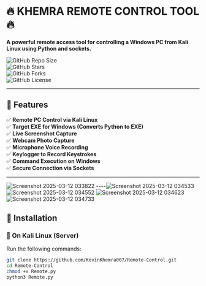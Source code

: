 # 🔥 KHEMRA REMOTE CONTROL TOOL 🔥  

**A powerful remote access tool for controlling a Windows PC from Kali Linux using Python and sockets.**  

![GitHub Repo Size](https://img.shields.io/github/repo-size/KevinKhemra007/Remote-Control)  
![GitHub Stars](https://img.shields.io/github/stars/KevinKhemra007/Remote-Control?style=social)  
![GitHub Forks](https://img.shields.io/github/forks/KevinKhemra007/Remote-Control?style=social)  
![GitHub License](https://img.shields.io/github/license/KevinKhemra007/Remote-Control)  

---

## 📌 Features  
✅ **Remote PC Control via Kali Linux**  
✅ **Target EXE for Windows (Converts Python to EXE)**  
✅ **Live Screenshot Capture**  
✅ **Webcam Photo Capture**  
✅ **Microphone Voice Recording**  
✅ **Keylogger to Record Keystrokes**  
✅ **Command Execution on Windows**  
✅ **Secure Connection via Sockets**  

---

![Screenshot 2025-03-12 033822](https://github.com/user-attachments/assets/997bbccc-5c81-44d3-85d9-a53175dad5a5)
----![Screenshot 2025-03-12 034533](https://github.com/user-attachments/assets/d61f46d3-b15e-49b9-9076-9364b0341c0c)
![Screenshot 2025-03-12 034552](https://github.com/user-attachments/assets/c7e6b5ed-70da-4088-a7b4-22818a979def)
![Screenshot 2025-03-12 034623](https://github.com/user-attachments/assets/8b385baf-f5d2-4161-8596-c3b22e904c29)
![Screenshot 2025-03-12 034733](https://github.com/user-attachments/assets/68e2fc9b-9ff0-4166-9bdc-02b3594cece5)

## 🔧 Installation  
### **🔹 On Kali Linux (Server)**
Run the following commands:

```bash
git clone https://github.com/KevinKhemra007/Remote-Control.git
cd Remote-Control
chmod +x Remote.py
python3 Remote.py
